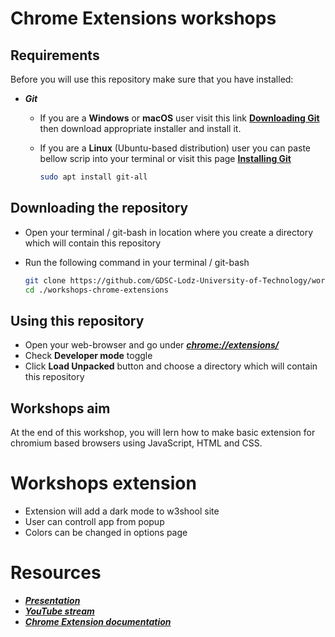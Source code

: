 # Chrome Extensions workshops

## Requirements

Before you will use this repository make sure that you have installed:

- **_Git_**

    - If you are a **Windows** or **macOS** user visit this link **[Downloading Git](https://git-scm.com/download/win)** then download appropriate installer and install it.
    - If you are a **Linux** (Ubuntu-based distribution) user you can paste bellow scrip into your terminal or visit this page **[Installing Git](https://git-scm.com/book/en/v2/Getting-Started-Installing-Git)**

      ```bash
      sudo apt install git-all
      ```



## Downloading the repository

- Open your terminal / git-bash in location where you create a directory which will contain this repository

- Run the following command in your terminal / git-bash

  ```bash
  git clone https://github.com/GDSC-Lodz-University-of-Technology/workshops-chrome-extensions.git
  cd ./workshops-chrome-extensions
  ```

## Using this repository

- Open your web-browser and go under **_[chrome://extensions/](chrome://extensions/)_**
- Check **Developer mode** toggle
- Click **Load Unpacked** button and choose a directory which will contain this repository

## Workshops aim

At the end of this workshop, you will lern how to make basic extension for chromium based browsers using JavaScript, HTML and CSS.

# Workshops extension

 - Extension will add a dark mode to w3shool site
 - User can controll app from popup
 - Colors can be changed in options page

# Resources

 - **_[Presentation](https://github.com/GDSC-Lodz-University-of-Technology/workshops-chrome-extensions/blob/main/workshop-chrome-extensions-presentration.pdf)_**
 - **_[YouTube stream](https://youtu.be/ui4RC9Ht0qc)_**
 - **_[Chrome Extension documentation](https://developer.chrome.com/docs/extensions/)_**